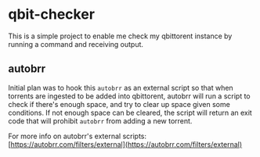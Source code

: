 # qbit-checker

This is a simple project to enable me check my qbittorent instance by running a command and receiving output.

## autobrr
Initial plan was to hook this `autobrr` as an external script so that when torrents are ingested to be added into qbittorent, autobrr will run a script to check if there's enough space, and try to clear up space given some conditions. If not enough space can be cleared, the script will return an exit code that will prohibit `autobrr` from adding a new torrent.

For more info on autobrr's external scripts: [https://autobrr.com/filters/external](https://autobrr.com/filters/external)